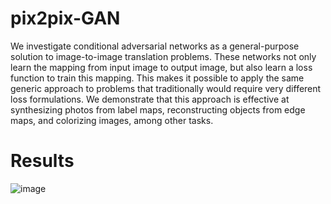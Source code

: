 # pix2pix-GAN

We investigate conditional adversarial networks as a general-purpose solution to image-to-image translation problems. These networks not only learn the mapping from input image to output image, but also learn a loss function to train this mapping. This makes it possible to apply the same generic approach to problems that traditionally would require very different loss formulations. We demonstrate that this approach is effective at synthesizing photos from label maps, reconstructing objects from edge maps, and colorizing images, among other tasks.
# Results
![image](https://github.com/AnkitV02/pix2pix-GAN/assets/106251099/0b0132fb-379f-493f-ba99-59ebaa1123ac)
